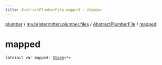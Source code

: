 ```yaml
---
title: AbstractPlumberFile.mapped - plumber
---
```


[plumber](../../index.html) / [me.bristermitten.plumber.files](../index.html) / [AbstractPlumberFile](index.html) / [mapped](./mapped.html)

# mapped

`lateinit var mapped: `[`Store`](../-store/index.html)`<*>`